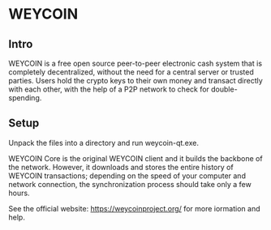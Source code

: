 WEYCOIN
======

Intro
-----
WEYCOIN is a free open source peer-to-peer electronic cash system that is
completely decentralized, without the need for a central server or trusted
parties. Users hold the crypto keys to their own money and transact directly
with each other, with the help of a P2P network to check for double-spending.


Setup
-----
Unpack the files into a directory and run weycoin-qt.exe.

WEYCOIN Core is the original WEYCOIN client and it builds the backbone of the network.
However, it downloads and stores the entire history of WEYCOIN transactions;
depending on the speed of your computer and network connection, the synchronization
process should take only a few hours.

See the official website:
  https://weycoinproject.org/
for more iormation and help.
